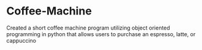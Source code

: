 # Coffee-Machine
Created a short coffee machine program utilizing object oriented programming in python that allows users to purchase an espresso, latte, or cappuccino

